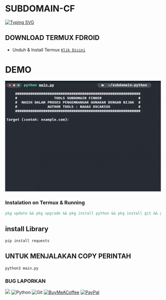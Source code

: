 # SUBDOMAIN-CF
[![Typing SVG](https://readme-typing-svg.demolab.com?font=Fira+Code&pause=1000&random=false&width=435&lines=SUB-CLOUDFLARE)](https://git.io/typing-svg)
## DOWNLOAD TERMUX FDROID
* Unduh & Install Termux [`Klik Disini`](https://f-droid.org/repo/com.termux_118.apk)
# DEMO
<img src ="https://github.com/WilDev26/Sub-cf/blob/db95c4aad2a0ef05f1ad421802b6ae604db41f48/Demo/screen-20250311-084224_1.gif"/>

### Instalation on Termux & Running
```makefile
pkg update && pkg upgrade && pkg install python && pkg install git && git clone https://github.com/Wildev26/Sub-cf.git && cd Sub-cf
```
## install Library
```makefile
pip install requests
```
## UNTUK MENJALAKAN COPY PERINTAH
```makefile
python3 main.py
```
### BUG LAPORKAN
<a href="https://t.me/Willly21" target=”_blank”><img src="https://img.shields.io/static/v1?style=for-the-badge&logo=Telegram&label=Telegram&message=Click%20Here&color=blue"></a>
![Python](https://img.shields.io/badge/python-3670A0?style=for-the-badge&logo=python&logoColor=ffdd54)
![Git](https://img.shields.io/badge/GIT-E44C30?style=for-the-badge&logo=git&logoColor=white)
[![BuyMeACoffee](https://img.shields.io/badge/Buy%20Me%20a%20Coffee-ffdd00?style=for-the-badge&logo=buy-me-a-coffee&logoColor=black)](https://buymeacoffee.com/Wildev26) 
[![PayPal](https://img.shields.io/badge/PayPal-00457C?style=for-the-badge&logo=paypal&logoColor=white)](https://paypal.me/wildev26)
